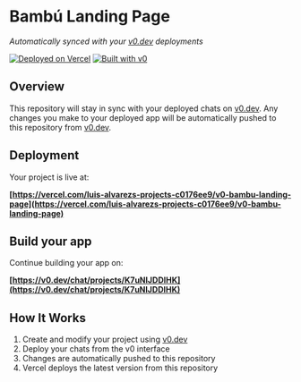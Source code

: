 # Bambú Landing Page

*Automatically synced with your [v0.dev](https://v0.dev) deployments*

[![Deployed on Vercel](https://img.shields.io/badge/Deployed%20on-Vercel-black?style=for-the-badge&logo=vercel)](https://vercel.com/luis-alvarezs-projects-c0176ee9/v0-bambu-landing-page)
[![Built with v0](https://img.shields.io/badge/Built%20with-v0.dev-black?style=for-the-badge)](https://v0.dev/chat/projects/K7uNlJDDIHK)

## Overview

This repository will stay in sync with your deployed chats on [v0.dev](https://v0.dev).
Any changes you make to your deployed app will be automatically pushed to this repository from [v0.dev](https://v0.dev).

## Deployment

Your project is live at:

**[https://vercel.com/luis-alvarezs-projects-c0176ee9/v0-bambu-landing-page](https://vercel.com/luis-alvarezs-projects-c0176ee9/v0-bambu-landing-page)**

## Build your app

Continue building your app on:

**[https://v0.dev/chat/projects/K7uNlJDDIHK](https://v0.dev/chat/projects/K7uNlJDDIHK)**

## How It Works

1. Create and modify your project using [v0.dev](https://v0.dev)
2. Deploy your chats from the v0 interface
3. Changes are automatically pushed to this repository
4. Vercel deploys the latest version from this repository